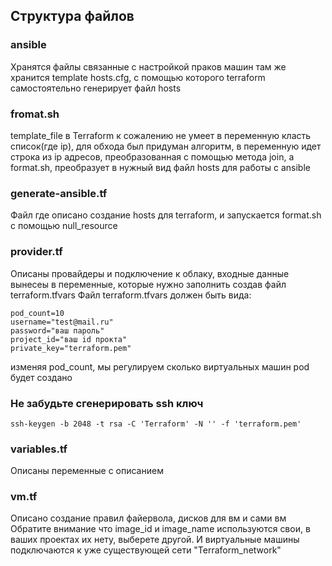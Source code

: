 ## Структура файлов


### ansible
Хранятся файлы связанные с настройкой праков машин
там же хранится template hosts.cfg, с помощью которого terraform самостоятельно генерирует файл hosts
### fromat.sh
template_file в Terraform к сожалению не умеет в переменную класть список(где ip), для обхода был придуман алгоритм, в переменную идет строка из ip адресов, преобразованная с помощью метода join, а format.sh, преобразует в нужный вид файл hosts для работы с ansible
### generate-ansible.tf
Файл где описано создание hosts для terraform, и запускается format.sh с помощью null_resource
### provider.tf
Описаны провайдеры и подключение к облаку, входные данные вынесеы в переменные, которые нужно заполнить создав файл terraform.tfvars
Файл terraform.tfvars должен быть вида:
```
pod_count=10
username="test@mail.ru"
password="ваш пароль"
project_id="ваш id прокта"
private_key="terraform.pem"
```
изменяя pod_count, мы регулируем сколько виртуальных машин pod будет создано

### Не забудьте сгенерировать ssh ключ
```
ssh-keygen -b 2048 -t rsa -C 'Terraform' -N '' -f 'terraform.pem'
```

### variables.tf
Описаны переменные с описанием
### vm.tf
Описано создание правил файервола, дисков для вм и сами вм
Обратите внимание что image_id и image_name используются свои, в ваших проектах их нету, выберете другой. И виртуальные машины подключаются к уже существующей сети "Terraform_network"
